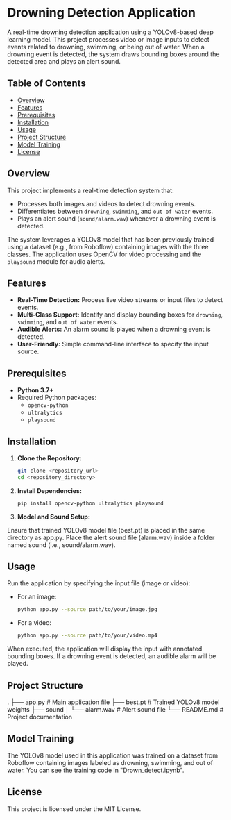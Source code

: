 # Drowning Detection Application

A real-time drowning detection application using a YOLOv8-based deep learning model. This project processes video or image inputs to detect events related to drowning, swimming, or being out of water. When a drowning event is detected, the system draws bounding boxes around the detected area and plays an alert sound.

## Table of Contents

- [Overview](#overview)
- [Features](#features)
- [Prerequisites](#prerequisites)
- [Installation](#installation)
- [Usage](#usage)
- [Project Structure](#project-structure)
- [Model Training](#model-training)
- [License](#license)

## Overview

This project implements a real-time detection system that:
- Processes both images and videos to detect drowning events.
- Differentiates between `drowning`, `swimming`, and `out of water` events.
- Plays an alert sound (`sound/alarm.wav`) whenever a drowning event is detected.

The system leverages a YOLOv8 model that has been previously trained using a dataset (e.g., from Roboflow) containing images with the three classes. The application uses OpenCV for video processing and the `playsound` module for audio alerts.

## Features

- **Real-Time Detection:** Process live video streams or input files to detect events.
- **Multi-Class Support:** Identify and display bounding boxes for `drowning`, `swimming`, and `out of water` events.
- **Audible Alerts:** An alarm sound is played when a drowning event is detected.
- **User-Friendly:** Simple command-line interface to specify the input source.

## Prerequisites

- **Python 3.7+**
- Required Python packages:
  - `opencv-python`
  - `ultralytics`
  - `playsound`

## Installation

1. **Clone the Repository:**

   ```bash
   git clone <repository_url>
   cd <repository_directory>
   ```

2. **Install Dependencies:**

    ```bash
    pip install opencv-python ultralytics playsound
    ```

3. **Model and Sound Setup:**

Ensure that trained YOLOv8 model file (best.pt) is placed in the same directory as app.py.
Place the alert sound file (alarm.wav) inside a folder named sound (i.e., sound/alarm.wav).

## Usage
Run the application by specifying the input file (image or video):

- For an image:
    ```bash
    python app.py --source path/to/your/image.jpg
    ```
- For a video:
    ```bash
    python app.py --source path/to/your/video.mp4
    ```
When executed, the application will display the input with annotated bounding boxes. If a drowning event is detected, an audible alarm will be played.

## Project Structure
  .
  ├── app.py             # Main application file
  ├── best.pt            # Trained YOLOv8 model weights
  ├── sound
  │   └── alarm.wav      # Alert sound file
  └── README.md          # Project documentation

## Model Training
The YOLOv8 model used in this application was trained on a dataset from Roboflow containing images labeled as drowning, swimming, and out of water. You can see the training code in "Drown_detect.ipynb".

## License
This project is licensed under the MIT License.
